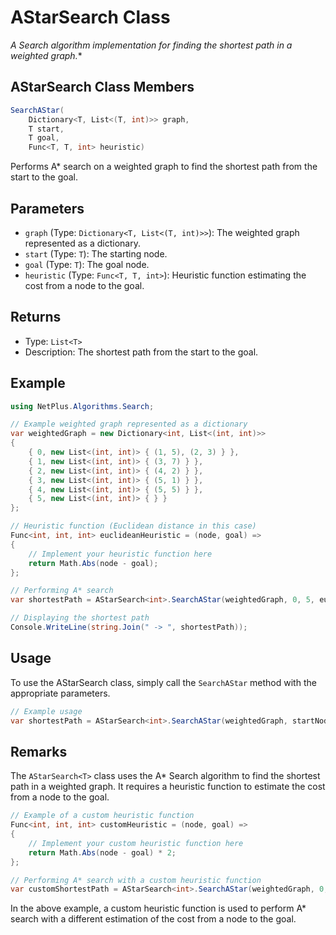 # AStarSearch<T> Class

**A* Search algorithm implementation for finding the shortest path in a weighted graph.**

## AStarSearch<T> Class Members

```csharp
SearchAStar(
    Dictionary<T, List<(T, int)>> graph,
    T start,
    T goal,
    Func<T, T, int> heuristic)
```

Performs A* search on a weighted graph to find the shortest path from the start to the goal.

## Parameters

- `graph` (Type: `Dictionary<T, List<(T, int)>>`): The weighted graph represented as a dictionary.
- `start` (Type: `T`): The starting node.
- `goal` (Type: `T`): The goal node.
- `heuristic` (Type: `Func<T, T, int>`): Heuristic function estimating the cost from a node to the goal.

## Returns

- Type: `List<T>`
- Description: The shortest path from the start to the goal.

## Example

```csharp
using NetPlus.Algorithms.Search;

// Example weighted graph represented as a dictionary
var weightedGraph = new Dictionary<int, List<(int, int)>>
{
    { 0, new List<(int, int)> { (1, 5), (2, 3) } },
    { 1, new List<(int, int)> { (3, 7) } },
    { 2, new List<(int, int)> { (4, 2) } },
    { 3, new List<(int, int)> { (5, 1) } },
    { 4, new List<(int, int)> { (5, 5) } },
    { 5, new List<(int, int)> { } }
};

// Heuristic function (Euclidean distance in this case)
Func<int, int, int> euclideanHeuristic = (node, goal) =>
{
    // Implement your heuristic function here
    return Math.Abs(node - goal);
};

// Performing A* search
var shortestPath = AStarSearch<int>.SearchAStar(weightedGraph, 0, 5, euclideanHeuristic);

// Displaying the shortest path
Console.WriteLine(string.Join(" -> ", shortestPath));
```

## Usage

To use the AStarSearch<T> class, simply call the `SearchAStar` method with the appropriate parameters.

```csharp
// Example usage
var shortestPath = AStarSearch<int>.SearchAStar(weightedGraph, startNode, goalNode, heuristicFunction);
```

## Remarks

The `AStarSearch<T>` class uses the A* Search algorithm to find the shortest path in a weighted graph. It requires a heuristic function to estimate the cost from a node to the goal.

```csharp
// Example of a custom heuristic function
Func<int, int, int> customHeuristic = (node, goal) =>
{
    // Implement your custom heuristic function here
    return Math.Abs(node - goal) * 2;
};

// Performing A* search with a custom heuristic function
var customShortestPath = AStarSearch<int>.SearchAStar(weightedGraph, 0, 5, customHeuristic);
```

In the above example, a custom heuristic function is used to perform A* search with a different estimation of the cost from a node to the goal.
